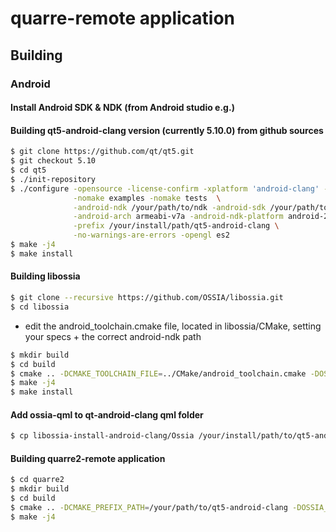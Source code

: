 # quarre-remote application

## Building

### Android

#### Install Android SDK & NDK (from Android studio e.g.)

#### Building qt5-android-clang version (currently 5.10.0) from github sources
```bash
$ git clone https://github.com/qt/qt5.git
$ git checkout 5.10
$ cd qt5
$ ./init-repository
$ ./configure -opensource -license-confirm -xplatform 'android-clang' -c++std c++14 \
              -nomake examples -nomake tests  \
              -android-ndk /your/path/to/ndk -android-sdk /your/path/to/sdk \
              -android-arch armeabi-v7a -android-ndk-platform android-21 \
              -prefix /your/install/path/qt5-android-clang \
              -no-warnings-are-errors -opengl es2
$ make -j4
$ make install
```

#### Building libossia
```bash
$ git clone --recursive https://github.com/OSSIA/libossia.git
$ cd libossia
```
- edit the android_toolchain.cmake file, located in libossia/CMake, setting your specs + the correct android-ndk path

```bash
$ mkdir build
$ cd build
$ cmake .. -DCMAKE_TOOLCHAIN_FILE=../CMake/android_toolchain.cmake -DOSSIA_PD=OFF -DOSSIA_MAX=OFF -DOSSIA_PYTHON=OFF -DOSSIA_QT=ON -DOSSIA_QML=ON -DOSSIA_STATIC=OFF -DOSSIA_DNSSD=OFF -DCMAKE_INSTALL_PREFIX=../../libossia-install-android-clang
$ make -j4
$ make install
```

#### Add ossia-qml to qt-android-clang qml folder
```bash
$ cp libossia-install-android-clang/Ossia /your/install/path/to/qt5-android/qml
```

#### Building quarre2-remote application
```bash
$ cd quarre2
$ mkdir build
$ cd build
$ cmake .. -DCMAKE_PREFIX_PATH=/your/path/to/qt5-android-clang -DOSSIA_ROOT=/your/path/to/libossia-install-android-clang
$ make -j4
